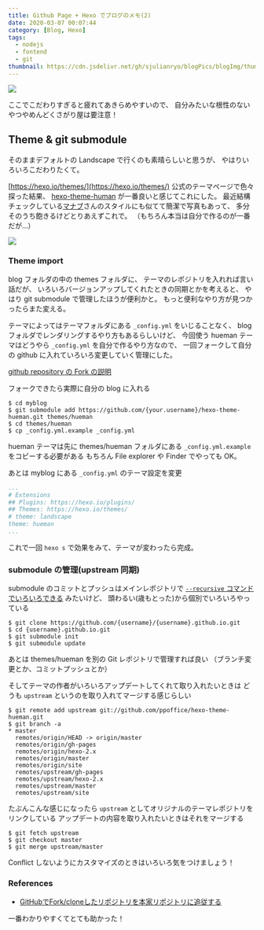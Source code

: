 ```yaml
---
title: Github Page + Hexo でブログのメモ(2)
date: 2020-03-07 00:07:44
category: [Blog, Hexo]
tags:
  - nodejs
  - fontend
  - git
thumbnail: https://cdn.jsdelivr.net/gh/sjulianryo/blogPics/blogImg/thumb-3-theme.jpg
---
```

![](https://cdn.jsdelivr.net/gh/sjulianryo/blogPics/blogImg/thumb-3-theme.jpg)

ここでこだわりすぎると疲れてあきらめやすいので、
自分みたいな根性のないやつやめんどくさがり屋は要注意！

## Theme & git submodule

そのままデフォルトの Landscape で行くのも素晴らしいと思うが、
やはりいろいろこだわりたくて。

[https://hexo.io/themes/](https://hexo.io/themes/) 公式のテーマページで色々探った結果、
[hexo-theme-human](https://github.com/ppoffice/hexo-theme-hueman) が一番良いと感じてこれにした。
最近結構チェックしている[マナブ](https://manablog.org)さんのスタイルにも似てて簡潔で写真もあって、
多分そのうち飽きるけどとりあえずこれで。
（もちろん本当は自分で作るのが一番だが…）

![](https://camo.githubusercontent.com/0902c896a283714f7a795338dbfeca67092e9b02/687474703a2f2f70706f66666963652e6769746875622e696f2f6865786f2d7468656d652d6875656d616e2f67616c6c6572792f73637265656e73686f742e6a7067)

### Theme import

blog フォルダの中の themes フォルダに、
テーマのレポジトリを入れれば言い話だが、
いろいろバージョンアップしてくれたときの同期とかを考えると、
やはり git submodule で管理したほうが便利かと。
もっと便利なやり方が見つかったらまた変える。

テーマによってはテーマフォルダにある `_config.yml` をいじることなく、
blogフォルダでレンダリングするやり方もあるらしいけど、
今回使う hueman テーマはどうやら `_config.yml` を自分で作るやり方なので、
一回フォークして自分の github に入れていろいろ変更していく管理にした。

[github repository の Fork の説明](https://help.github.com/en/github/getting-started-with-github/fork-a-repo)

フォークできたら実際に自分の blog に入れる

```shell command-line
$ cd myblog
$ git submodule add https://github.com/{your.username}/hexo-theme-hueman.git themes/hueman
$ cd themes/hueman
$ cp _config.yml.example _config.yml
```

hueman テーマは先に themes/hueman フォルダにある 
`_config.yml.example` をコピーする必要がある
もちろん File explorer や Finder でやっても OK。

あとは myblog にある `_config.yml` のテーマ設定を変更

```yml _config_yml
...
# Extensions
## Plugins: https://hexo.io/plugins/
## Themes: https://hexo.io/themes/
# theme: landscape
theme: hueman
...
```

これで一回 `hexo s` で効果をみて、テーマが変わったら完成。

### submodule の管理(upstream 同期)

submodule のコミットとプッシュはメインレポジトリで
[`--recursive` コマンドでいろいろできる](https://juejin.im/post/5c2e22fcf265da615d72c596) みたいけど、
頭わるい(歳もとった)から個別でいろいろやっている

```shell command-line
$ git clone https://github.com/{username}/{username}.github.io.git
$ cd {username}.github.io.git
$ git submodule init
$ git submodule update
```

あとは themes/hueman を別の Git レポジトリで管理すれば良い
（ブランチ変更とか、コミットプッシュとか）

そしてテーマの作者がいろいろアップデートしてくれて取り入れたいときは
どうも `upstream` というのを取り入れてマージする感じらしい

```shell command-line
$ git remote add upstream git://github.com/ppoffice/hexo-theme-hueman.git
$ git branch -a
* master
  remotes/origin/HEAD -> origin/master
  remotes/origin/gh-pages
  remotes/origin/hexo-2.x
  remotes/origin/master
  remotes/origin/site
  remotes/upstream/gh-pages
  remotes/upstream/hexo-2.x
  remotes/upstream/master
  remotes/upstream/site
```

たぶんこんな感じになったら `upstream` としてオリジナルのテーマレポジトリをリンクしている
アップデートの内容を取り入れたいときはそれをマージする

```shell command-line
$ git fetch upstream
$ git checkout master
$ git merge upstream/master
```

Conflict しないようにカスタマイズのときはいろいろ気をつけましょう！

### References

- [GitHubでFork/cloneしたリポジトリを本家リポジトリに追従する
](https://qiita.com/xtetsuji/items/555a1ef19ed21ee42873)

一番わかりやすくてとても助かった！